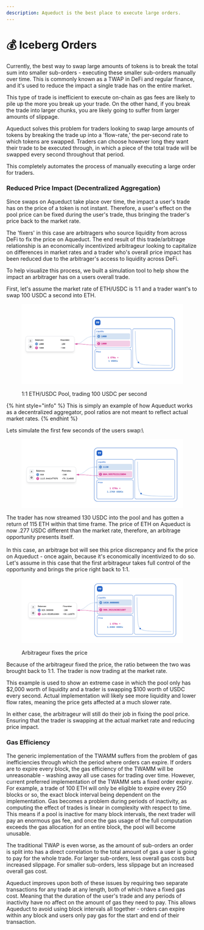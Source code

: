 ```yaml
---
description: Aqueduct is the best place to execute large orders.
---
```


# 💰 Iceberg Orders

Currently, the best way to swap large amounts of tokens is to break the total sum into smaller sub-orders - executing these smaller sub-orders manually over time. This is commonly known as a TWAP in DeFi and regular finance, and it's used to reduce the impact a single trade has on the entire market.

This type of trade is inefficient to execute on-chain as gas fees are likely to pile up the more you break up your trade. On the other hand, if you break the trade into larger chunks, you are likely going to suffer from larger amounts of slippage.

Aqueduct solves this problem for traders looking to swap large amounts of tokens by breaking the trade up into a 'flow-rate,' the per-second rate to which tokens are swapped. Traders can choose however long they want their trade to be executed through, in which a piece of the total trade will be swapped every second throughout that period.

This completely automates the process of manually executing a large order for traders.

### Reduced Price Impact (Decentralized Aggregation)

Since swaps on Aqueduct take place over time, the impact a user's trade has on the price of a token is not instant. Therefore, a user's effect on the pool price can be fixed during the user's trade, thus bringing the trader's price back to the market rate.&#x20;

The 'fixers' in this case are arbitragers who source liquidity from across DeFi to fix the price on Aqueduct. The end result of this trade/arbitrage relationship is an economically incentivized arbitrageur looking to capitalize on differences in market rates and a trader who's overall price impact has been reduced due to the arbitrager's access to liquidity across DeFi.&#x20;

To help visualize this process, we built a simulation tool to help show the impact an arbitrager has on a users overall trade.

First, let's assume the market rate of ETH/USDC is 1:1 and a trader want's to swap 100 USDC a second into ETH.

<figure><img src="../.gitbook/assets/Screenshot 2023-05-19 at 10.41.17 AM.png" alt=""><figcaption><p>1:1 ETH/USDC Pool, trading 100 USDC per second</p></figcaption></figure>

{% hint style="info" %}
This is simply an example of how Aqueduct works as a decentralized aggregator, pool ratios are not meant to reflect actual market rates.
{% endhint %}

Lets simulate the first few seconds of the users swap:\


<figure><img src="../.gitbook/assets/Screenshot 2023-05-19 at 10.45.05 AM.png" alt=""><figcaption></figcaption></figure>

The trader has now streamed 130 USDC into the pool and has gotten a return of 115 ETH within that time frame. The price of ETH on Aqueduct is now .277 USDC different than the market rate, therefore, an arbitrage opportunity presents itself.\
\
In this case, an arbitrage bot will see this price discrepancy and fix the price on Aqueduct - once again, because it's economically incentivized to do so. Let's assume in this case that the first arbitrageur takes full control of the opportunity and brings the price right back to 1:1.&#x20;

<figure><img src="../.gitbook/assets/Screenshot 2023-05-19 at 10.58.07 AM.png" alt=""><figcaption><p>Arbitrageur fixes the price</p></figcaption></figure>

Because of the arbitrageur fixed the price, the ratio between the two was brought back to 1:1. The trader is now trading at the market rate.

This example is used to show an extreme case in which the pool only has $2,000 worth of liquidity and a trader is swapping $100 worth of USDC every second. Actual implementation will likely see more liquidity and lower flow rates, meaning the price gets affected at a much slower rate.

In either case, the arbitrageur will still do their job in fixing the pool price. Ensuring that the trader is swapping at the actual market rate and reducing price impact.

### Gas Efficiency

The generic implementation of the TWAMM suffers from the problem of gas inefficiencies through which the period where orders can expire. If orders are to expire every block, the gas efficiency of the TWAMM will be unreasonable - washing away all use cases for trading over time. However, current preferred implementation of the TWAMM sets a fixed order expiry. For example, a trade of 100 ETH will only be eligible to expire every 250 blocks or so, the exact block interval being dependent on the implementation. Gas becomes a problem during periods of inactivity, as computing the effect of trades is linear in complexity with respect to time. This means if a pool is inactive for many block intervals, the next trader will pay an enormous gas fee, and once the gas usage of the full computation exceeds the gas allocation for an entire block, the pool will become unusable.

The traditional TWAP is even worse, as the amount of sub-orders an order is split into has a direct correlation to the total amount of gas a user is going to pay for the whole trade. For larger sub-orders, less overall gas costs but increased slippage. For smaller sub-orders, less slippage but an increased overall gas cost.

Aqueduct improves upon both of these issues by requiring two separate transactions for any trade at any length, both of which have a fixed gas cost. Meaning that the duration of the user's trade and any periods of inactivity have no affect on the amount of gas they need to pay. This allows Aqueduct to avoid using block intervals all together - orders can expire within any block and users only pay gas for the start and end of their transaction.



